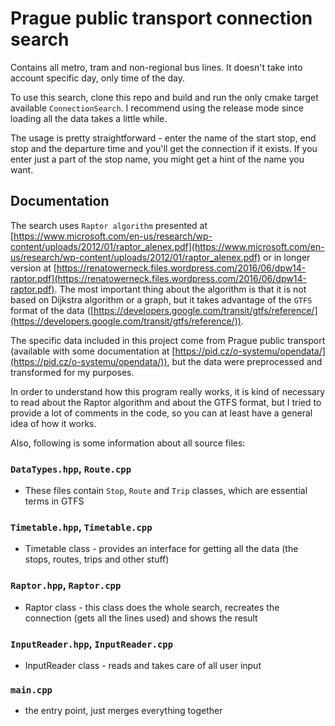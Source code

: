 # Prague public transport connection search

Contains all metro, tram and non-regional bus lines.
It doesn't take into account specific day, only time of the day.

To use this search, clone this repo and build and run the only cmake target 
available `ConnectionSearch`.
I recommend using the release mode since loading all the data takes a little while.

The usage is pretty straightforward - enter the name of the start stop, end stop and the departure time and 
you'll get the connection if it exists. If you enter just a part of the stop name, you might get
a hint of the name you want.

## Documentation

The search uses `Raptor algorithm` presented at [https://www.microsoft.com/en-us/research/wp-content/uploads/2012/01/raptor_alenex.pdf](https://www.microsoft.com/en-us/research/wp-content/uploads/2012/01/raptor_alenex.pdf)
or in longer version at [https://renatowerneck.files.wordpress.com/2016/06/dpw14-raptor.pdf](https://renatowerneck.files.wordpress.com/2016/06/dpw14-raptor.pdf).
The most important thing about the algorithm is that it is not based on Dijkstra algorithm or a graph, 
but it takes advantage of the `GTFS` format of the data ([https://developers.google.com/transit/gtfs/reference/](https://developers.google.com/transit/gtfs/reference/)).

The specific data included in this project come from Prague public transport (available with
some documentation at [https://pid.cz/o-systemu/opendata/](https://pid.cz/o-systemu/opendata/)), 
but the data were preprocessed and transformed for my purposes.

In order to understand how this program really works, it is kind of necessary to read about the Raptor algorithm
and about the GTFS format, but I tried to provide a lot of comments in the code, so you can at least 
have a general idea of how it works.

Also, following is some information about all source files:

### `DataTypes.hpp`, `Route.cpp`
- These files contain `Stop`, `Route` and `Trip` classes, which are essential terms in GTFS

### `Timetable.hpp`, `Timetable.cpp`
- Timetable class - provides an interface for getting all the data (the stops, routes, trips and other stuff)

### `Raptor.hpp`, `Raptor.cpp`
- Raptor class - this class does the whole search, recreates the connection (gets all the lines 
used) and shows the result

### `InputReader.hpp`, `InputReader.cpp`
- InputReader class - reads and takes care of all user input

### `main.cpp`
- the entry point, just merges everything together
